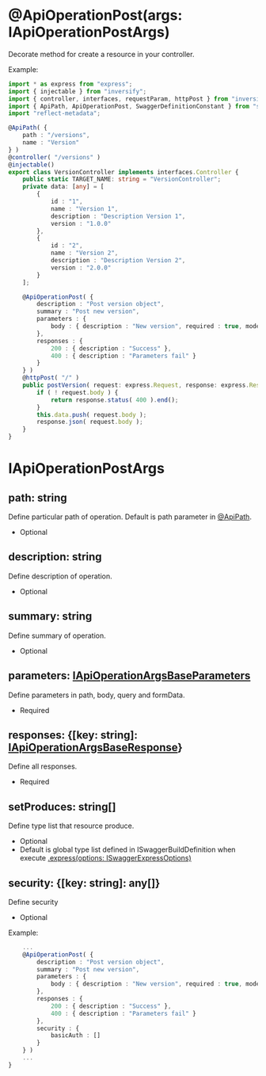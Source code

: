 # @ApiOperationPost(args: IApiOperationPostArgs)
Decorate method for create a resource in your controller.

Example:

```ts
import * as express from "express";
import { injectable } from "inversify";
import { controller, interfaces, requestParam, httpPost } from "inversify-express-utils";
import { ApiPath, ApiOperationPost, SwaggerDefinitionConstant } from "swagger-express-ts";
import "reflect-metadata";

@ApiPath( {
    path : "/versions",
    name : "Version"
} )
@controller( "/versions" )
@injectable()
export class VersionController implements interfaces.Controller {
    public static TARGET_NAME: string = "VersionController";
    private data: [any] = [
        {
            id : "1",
            name : "Version 1",
            description : "Description Version 1",
            version : "1.0.0"
        },
        {
            id : "2",
            name : "Version 2",
            description : "Description Version 2",
            version : "2.0.0"
        }
    ];

    @ApiOperationPost( {
        description : "Post version object",
        summary : "Post new version",
        parameters : {
            body : { description : "New version", required : true, model : "Version" }
        },
        responses : {
            200 : { description : "Success" },
            400 : { description : "Parameters fail" }
        }
    } )
    @httpPost( "/" )
    public postVersion( request: express.Request, response: express.Response, next: express.NextFunction ): void {
        if ( ! request.body ) {
            return response.status( 400 ).end();
        }
        this.data.push( request.body );
        response.json( request.body );
    }
}

```

# IApiOperationPostArgs

## path: string
Define particular path of operation. Default is path parameter in [@ApiPath](./api-path.decorator.md).
- Optional

## description: string
Define description of operation.
- Optional

## summary: string
Define summary of operation.
- Optional

## parameters: [IApiOperationArgsBaseParameters](./i-api-operation-args-base-parameters.md)
Define parameters in path, body, query and formData.
- Required

## responses: {[key: string]: [IApiOperationArgsBaseResponse](./i-api-operation-args-base-response.md)}
Define all responses.
- Required

## setProduces: string[]
Define type list that resource produce.
- Optional
- Default is global type list defined in ISwaggerBuildDefinition when execute [.express(options: ISwaggerExpressOptions)](./configuration.md)

## security: {[key: string]: any[]}
Define security
- Optional

Example:

```ts
    ...
    @ApiOperationPost( {
        description : "Post version object",
        summary : "Post new version",
        parameters : {
            body : { description : "New version", required : true, model : "Version" }
        },
        responses : {
            200 : { description : "Success" },
            400 : { description : "Parameters fail" }
        },
        security : {
            basicAuth : []
        }
    } )
    ...
}

```